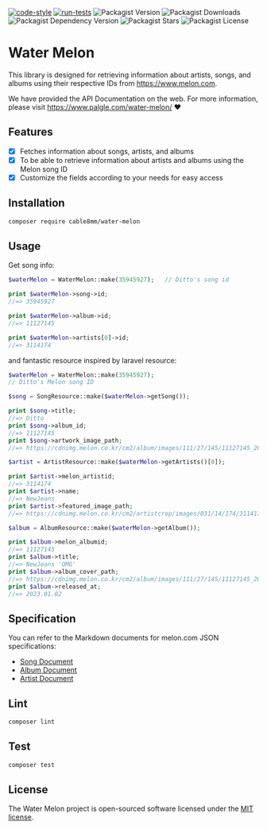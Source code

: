 [![code-style](https://github.com/cable8mm/water-melon/actions/workflows/code-style.yml/badge.svg)](https://github.com/cable8mm/water-melon/actions/workflows/code-style.yml)
[![run-tests](https://github.com/cable8mm/water-melon/actions/workflows/run-tests.yml/badge.svg)](https://github.com/cable8mm/water-melon/actions/workflows/run-tests.yml)
![Packagist Version](https://img.shields.io/packagist/v/cable8mm/water-melon)
![Packagist Downloads](https://img.shields.io/packagist/dt/cable8mm/water-melon)
![Packagist Dependency Version](https://img.shields.io/packagist/dependency-v/cable8mm/water-melon/php)
![Packagist Stars](https://img.shields.io/packagist/stars/cable8mm/water-melon)
![Packagist License](https://img.shields.io/packagist/l/cable8mm/water-melon)

# Water Melon

This library is designed for retrieving information about artists, songs, and albums using their respective IDs from https://www.melon.com.

We have provided the API Documentation on the web. For more information, please visit https://www.palgle.com/water-melon/ ❤️

## Features

- [x] Fetches information about songs, artists, and albums
- [x] To be able to retrieve information about artists and albums using the Melon song ID
- [x] Customize the fields according to your needs for easy access

## Installation

```sh
composer require cable8mm/water-melon
```

## Usage

Get song info:

```php
$waterMelon = WaterMelon::make(35945927);   // Ditto's song id

print $waterMelon->song->id;
//=> 35945927

print $waterMelon->album->id;
//=> 11127145

print $waterMelon->artists[0]->id;
//=> 3114174
```

and fantastic resource inspired by laravel resource:

```php
$waterMelon = WaterMelon::make(35945927);
// Ditto's Melon song ID

$song = SongResource::make($waterMelon->getSong());

print $song->title;
//=> Ditto
print $song->album_id;
//=> 11127145
print $song->artwork_image_path;
//=> https://cdnimg.melon.co.kr/cm2/album/images/111/27/145/11127145_20231213133532_500.jpg?42f8389c13de0f5f8e4c722bbb0d4bd7/melon/resize/144/optimize/90

$artist = ArtistResource::make($waterMelon->getArtists()[0]);

print $artist->melon_artistid;
//=> 3114174
print $artist->name;
//=> NewJeans
print $artist->featured_image_path;
//=> https://cdnimg.melon.co.kr/cm2/artistcrop/images/031/14/174/3114174_20231219153524_500.jpg?8d4887c3dea0a5262fe256c1aef2a9d2/melon/resize/100/optimize/90

$album = AlbumResource::make($waterMelon->getAlbum());

print $album->melon_albumid;
//=> 11127145
print $album->title;
//=> NewJeans 'OMG'
print $album->album_cover_path;
//=> https://cdnimg.melon.co.kr/cm2/album/images/111/27/145/11127145_20231213133532_500.jpg?42f8389c13de0f5f8e4c722bbb0d4bd7/melon/resize/255/optimize/90
print $album->released_at;
//=> 2023.01.02
```

## Specification

You can refer to the Markdown documents for melon.com JSON specifications:

- [Song Document](docs/song.md)
- [Album Document](docs/album.md)
- [Artist Document](docs/artist.md)

## Lint

```sh
composer lint
```

## Test

```sh
composer test
```

## License

The Water Melon project is open-sourced software licensed under the [MIT license](https://opensource.org/licenses/MIT).
